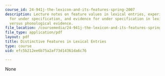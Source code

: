 ```yaml
---
course_id: 24-941j-the-lexicon-and-its-features-spring-2007
description: Lecture notes on feature values in lexical entries, experimental evidence
  for under specification, and evidence for under specification in lexical access
  versus phonological evidence.
file_location: /coursemedia/24-941j-the-lexicon-and-its-features-spring-2007/efc5b212ee6b75a2af73d14361da6c76_lec5ds_lexical.pdf
file_type: application/pdf
layout: pdf
title: Distinctive Features in Lexical Entries
type: course
uid: efc5b212ee6b75a2af73d14361da6c76

---
```

None